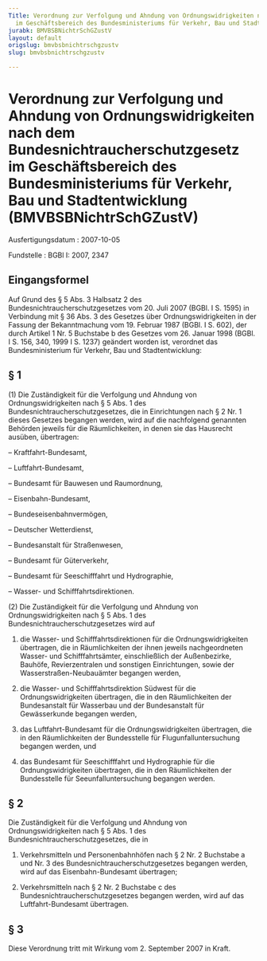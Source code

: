 ```yaml
---
Title: Verordnung zur Verfolgung und Ahndung von Ordnungswidrigkeiten nach dem Bundesnichtraucherschutzgesetz
  im Geschäftsbereich des Bundesministeriums für Verkehr, Bau und Stadtentwicklung
jurabk: BMVBSBNichtrSchGZustV
layout: default
origslug: bmvbsbnichtrschgzustv
slug: bmvbsbnichtrschgzustv

---
```


# Verordnung zur Verfolgung und Ahndung von Ordnungswidrigkeiten nach dem Bundesnichtraucherschutzgesetz im Geschäftsbereich des Bundesministeriums für Verkehr, Bau und Stadtentwicklung (BMVBSBNichtrSchGZustV)

Ausfertigungsdatum
:   2007-10-05

Fundstelle
:   BGBl I: 2007, 2347


## Eingangsformel

Auf Grund des § 5 Abs. 3 Halbsatz 2 des
Bundesnichtraucherschutzgesetzes vom 20. Juli 2007 (BGBl. I S. 1595)
in Verbindung mit § 36 Abs. 3 des Gesetzes über Ordnungswidrigkeiten
in der Fassung der Bekanntmachung vom 19. Februar 1987 (BGBl. I S.
602), der durch Artikel 1 Nr. 5 Buchstabe b des Gesetzes vom 26.
Januar 1998 (BGBl. I S. 156, 340, 1999 I S. 1237) geändert worden ist,
verordnet das Bundesministerium für Verkehr, Bau und Stadtentwicklung:


## § 1

(1) Die Zuständigkeit für die Verfolgung und Ahndung von
Ordnungswidrigkeiten nach § 5 Abs. 1 des
Bundesnichtraucherschutzgesetzes, die in Einrichtungen nach § 2 Nr. 1
dieses Gesetzes begangen werden, wird auf die nachfolgend genannten
Behörden jeweils für die Räumlichkeiten, in denen sie das Hausrecht
ausüben, übertragen:

–   Kraftfahrt-Bundesamt,


–   Luftfahrt-Bundesamt,


–   Bundesamt für Bauwesen und Raumordnung,


–   Eisenbahn-Bundesamt,


–   Bundeseisenbahnvermögen,


–   Deutscher Wetterdienst,


–   Bundesanstalt für Straßenwesen,


–   Bundesamt für Güterverkehr,


–   Bundesamt für Seeschifffahrt und Hydrographie,


–   Wasser- und Schifffahrtsdirektionen.




(2) Die Zuständigkeit für die Verfolgung und Ahndung von
Ordnungswidrigkeiten nach § 5 Abs. 1 des
Bundesnichtraucherschutzgesetzes wird auf

1.  die Wasser- und Schifffahrtsdirektionen für die Ordnungswidrigkeiten
    übertragen, die in Räumlichkeiten der ihnen jeweils nachgeordneten
    Wasser- und Schifffahrtsämter, einschließlich der Außenbezirke,
    Bauhöfe, Revierzentralen und sonstigen Einrichtungen, sowie der
    Wasserstraßen-Neubauämter begangen werden,


2.  die Wasser- und Schifffahrtsdirektion Südwest für die
    Ordnungswidrigkeiten übertragen, die in den Räumlichkeiten der
    Bundesanstalt für Wasserbau und der Bundesanstalt für Gewässerkunde
    begangen werden,


3.  das Luftfahrt-Bundesamt für die Ordnungswidrigkeiten übertragen, die
    in den Räumlichkeiten der Bundesstelle für Flugunfalluntersuchung
    begangen werden, und


4.  das Bundesamt für Seeschifffahrt und Hydrographie für die
    Ordnungswidrigkeiten übertragen, die in den Räumlichkeiten der
    Bundesstelle für Seeunfalluntersuchung begangen werden.





## § 2

Die Zuständigkeit für die Verfolgung und Ahndung von
Ordnungswidrigkeiten nach § 5 Abs. 1 des
Bundesnichtraucherschutzgesetzes, die in

1.  Verkehrsmitteln und Personenbahnhöfen nach § 2 Nr. 2 Buchstabe a und
    Nr. 3 des Bundesnichtraucherschutzgesetzes begangen werden, wird auf
    das Eisenbahn-Bundesamt übertragen;


2.  Verkehrsmitteln nach § 2 Nr. 2 Buchstabe c des
    Bundesnichtraucherschutzgesetzes begangen werden, wird auf das
    Luftfahrt-Bundesamt übertragen.





## § 3

Diese Verordnung tritt mit Wirkung vom 2. September 2007 in Kraft.

